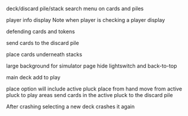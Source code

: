 deck/discard pile/stack search
menu on cards and piles
<!-- shuffle -->
<!-- add all board cards to context -->
player info display
Note when player is checking a player display
<!-- toggle for extra slots -->
defending cards and tokens
<!-- return cards to the hand -->
send cards to the discard pile
<!-- return cards to deck -->
place cards underneath stacks
<!-- toggle for perspective tool -->
large background for simulator page
hide lightswitch and back-to-top
<!-- play area menu - move, flip, discard, swap, return -->
<!-- stack modal menu - move, discard, swap, return -->
main deck add to play
<!-- active pluck menu - move, discard, return -->
place option will include active pluck
place from hand
move from active pluck to play areas
send cards in the active pluck to the discard pile



After crashing selecting a new deck crashes it again
